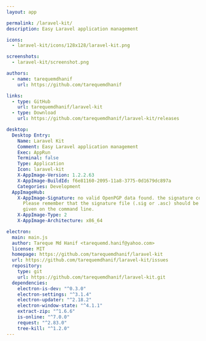 ```yaml
---
layout: app

permalink: /laravel-kit/
description: Easy Laravel application management

icons:
  - laravel-kit/icons/128x128/laravel-kit.png

screenshots:
  - laravel-kit/screenshot.png

authors:
  - name: tarequemdhanif
    url: https://github.com/tarequemdhanif

links:
  - type: GitHub
    url: tarequemdhanif/laravel-kit
  - type: Download
    url: https://github.com/tarequemdhanif/laravel-kit/releases

desktop:
  Desktop Entry:
    Name: Laravel Kit
    Comment: Easy Laravel application management
    Exec: AppRun
    Terminal: false
    Type: Application
    Icon: laravel-kit
    X-AppImage-Version: 1.2.2.63
    X-AppImage-BuildId: f6e81160-2095-11a8-3775-0d1679dc897a
    Categories: Development
  AppImageHub:
    X-AppImage-Signature: no valid OpenPGP data found. the signature could not be verified.
      Please remember that the signature file (.sig or .asc) should be the first file
      given on the command line.
    X-AppImage-Type: 2
    X-AppImage-Architecture: x86_64

electron:
  main: main.js
  author: Tareque Md Hanif <tarequemd.hanif@yahoo.com>
  license: MIT
  homepage: https://github.com/tarequemdhanif/laravel-kit
  url: https://github.com/tarequemdhanif/laravel-kit/issues
  repository:
    type: git
    url: https://github.com/tarequemdhanif/laravel-kit.git
  dependencies:
    electron-is-dev: "^0.3.0"
    electron-settings: "^3.1.4"
    electron-updater: "^2.18.2"
    electron-window-state: "^4.1.1"
    extract-zip: "^1.6.6"
    is-online: "^7.0.0"
    request: "^2.83.0"
    tree-kill: "^1.2.0"
---
```

